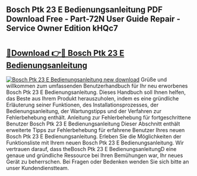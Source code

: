 ## Bosch Ptk 23 E Bedienungsanleitung PDF Download Free - Part-72N User Guide Repair - Service Owner Edition kHQc7

# <h2><a href="http://df0u6m.blite.top/?on=Bosch+Ptk+23+E+Bedienungsanleitung">🔗Download 👉🔴 Bosch Ptk 23 E Bedienungsanleitung</a></h2>

[![Bosch Ptk 23 E Bedienungsanleitung new download](https://i.imgur.com/lujVjoI.png)](http://df0u6m.blite.top/?on=Bosch+Ptk+23+E+Bedienungsanleitung)
Grüße und willkommen zum umfassenden Benutzerhandbuch für Ihr neu erworbenes Bosch Ptk 23 E Bedienungsanleitung. Dieses Handbuch soll Ihnen helfen, das Beste aus Ihrem Produkt herauszuholen, indem es eine gründliche Erläuterung seiner Funktionen, des Installationsprozesses, der Bedienungsanleitung, der Wartungstipps und der Verfahren zur Fehlerbehebung enthält. Anleitung zur Fehlerbehebung für fortgeschrittene Benutzer Bosch Ptk 23 E Bedienungsanleitung Dieser Abschnitt enthält erweiterte Tipps zur Fehlerbehebung für erfahrene Benutzer Ihres neuen Bosch Ptk 23 E Bedienungsanleitung. Erleben Sie die Möglichkeiten der Funktionsliste mit Ihrem neuen Bosch Ptk 23 E Bedienungsanleitung. Wir vertrauen darauf, dass theBosch Ptk 23 E BedienungsanleitungD eine genaue und gründliche Ressource bei Ihren Bemühungen war, Ihr neues Gerät zu beherrschen. Bei Fragen oder Bedenken wenden Sie sich bitte an unser Kundendienstteam.
